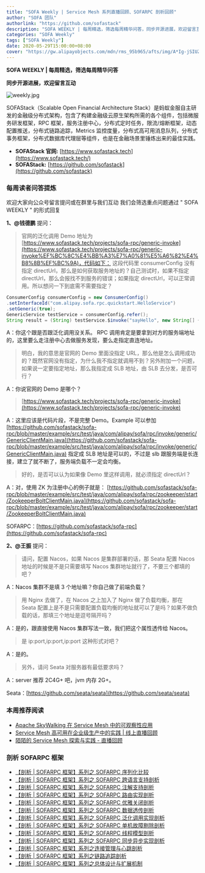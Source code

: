 ```yaml
---
title: "SOFA Weekly | Service Mesh 系列直播回顾、SOFARPC 剖析回顾"
author: "SOFA 团队"
authorlink: "https://github.com/sofastack"
description: "SOFA WEEKLY | 每周精选，筛选每周精华问答，同步开源进展，欢迎留言互动。"
categories: "SOFA Weekly"
tags: ["SOFA Weekly"]
date: 2020-05-29T15:00:00+08:00
cover: "https://gw.alipayobjects.com/mdn/rms_95b965/afts/img/A*Ig-jSIUZWx0AAAAAAAAAAAAAARQnAQ"
---
```


**SOFA WEEKLY | 每周精选，筛选每周精华问答**

**同步开源进展，欢迎留言互动**

![weekly.jpg](https://gw.alipayobjects.com/mdn/rms_95b965/afts/img/A*ARgKS6SuU7YAAAAAAAAAAAAAARQnAQ)

SOFAStack（Scalable Open Financial Architecture Stack）是蚂蚁金服自主研发的金融级分布式架构，包含了构建金融级云原生架构所需的各个组件，包括微服务研发框架，RPC 框架，服务注册中心，分布式定时任务，限流/熔断框架，动态配置推送，分布式链路追踪，Metrics 监控度量，分布式高可用消息队列，分布式事务框架，分布式数据库代理层等组件，也是在金融场景里锤炼出来的最佳实践。

- **SOFAStack 官网:** [https://www.sofastack.tech](https://www.sofastack.tech/)
- **SOFAStack:** [https://github.com/sofastack](https://github.com/sofastack)

### 每周读者问答提炼

欢迎大家向公众号留言提问或在群里与我们互动
我们会筛选重点问题通过 " SOFA WEEKLY " 的形式回复

**1、@钱德鹏** 提问：

> 官网的泛化调用 Demo 地址为[https://www.sofastack.tech/projects/sofa-rpc/generic-invoke](https://www.sofastack.tech/projects/sofa-rpc/generic-invoke%EF%BC%8C%E4%BB%A3%E7%A0%81%E5%A6%82%E4%B8%8B%EF%BC%9A)，代码如下：
> 这段代码里 consumerConfig 没有指定 directUrl，那么是如何获取服务地址的？自己测试时，如果不指定 directUrl，那么会报找不到服务的错误；如果指定 directUrl，可以正常调用。所以想问一下到底需不需要指定？

```java
ConsumerConfig consumerConfig = new ConsumerConfig()
.setInterfaceId("com.alipay.sofa.rpc.quickstart.HelloService")
.setGeneric(true);
GenericService testService = consumerConfig.refer();
String result = (String) testService.$invoke("sayHello", new String[] { "java.lang.String" },new Object[] { "1111" });
```

A：你这个跟是否跟泛化调用没关系。 RPC 调用肯定是要拿到对方的服务端地址的，这里要么走注册中心去做服务发现，要么走指定直连地址。

> 明白，我的意思是官网的 Demo 里面没指定 URL，那么他是怎么调用成功的？既然官网没有指定，为什么我不指定就调用不到？另外附加一个问题，如果说一定要指定地址，那么我指定成 SLB 地址，由 SLB 去分发，是否可行？

A：你说官网的 Demo 是哪个？

> [https://www.sofastack.tech/projects/sofa-rpc/generic-invoke](https://www.sofastack.tech/projects/sofa-rpc/generic-invoke)

A：这里应该是代码片段，不是完整 Demo。Example 可以参加 [https://github.com/sofastack/sofa-rpc/blob/master/example/src/test/java/com/alipay/sofa/rpc/invoke/generic/GenericClientMain.java](https://github.com/sofastack/sofa-rpc/blob/master/example/src/test/java/com/alipay/sofa/rpc/invoke/generic/GenericClientMain.java)
指定成 SLB 地址是可以的，不过是 slb 跟服务端是长连接，建立了就不断了，服务端负载不一定会均衡。

> 好的，是否可以认为如果像 Demo 里这样调用，就必须指定 directUrl？

A：对，使用 ZK 为注册中心的例子就是：
[https://github.com/sofastack/sofa-rpc/blob/master/example/src/test/java/com/alipay/sofa/rpc/zookeeper/start/ZookeeperBoltClientMain.java](https://github.com/sofastack/sofa-rpc/blob/master/example/src/test/java/com/alipay/sofa/rpc/zookeeper/start/ZookeeperBoltClientMain.java)

SOFARPC：[https://github.com/sofastack/sofa-rpc](https://github.com/sofastack/sofa-rpc)

**2、@王振** 提问：

> 请问，配置 Nacos，如果 Nacos 是集群部署的话，那 Seata 配置 Nacos 地址的时候是不是只需要填写 Nacos 集群地址就行了，不要三个都填的吧？

A：Nacos 集群不是填 3 个地址嘛？你自己做了前端负载？

> 用 Nginx 去做了，在 Nacos 之上加入了 Nginx 做了负载均衡，那在 Seata 配置上是不是只需要配置负载均衡的地址就可以了是吗？如果不做负载的话，那填三个地址是逗号隔开吗？

A：是的，跟直接使用 Nacos 集群写法一致，我们把这个属性透传给 Nacos。

> 是 ip:port,ip:port,ip:port 这种形式对吧？

A：是的。

> 另外，请问 Seata 对服务器有最低要求吗？

A：server 推荐 2C4G+ 吧，jvm 内存 2G+。

Seata：[https://github.com/seata/seata](https://github.com/seata/seata)

### 本周推荐阅读

- [Apache SkyWalking 在 Service Mesh 中的可观察性应用](/blog/service-mesh-virtual-meetup1-skywalking-observability-applications/)
- [Service Mesh 高可用在企业级生产中的实践 | 线上直播回顾](/blog/service-mesh-virtual-meetup1-practice-in-enterprise-production/)
- [陌陌的 Service Mesh 探索与实践 - 直播回顾](/blog/momo-service-mesh-exploration-and-practice/)

### 剖析 SOFARPC 框架

- [【剖析 | SOFARPC 框架】系列之 SOFARPC 序列化比较](/blog/sofa-rpc-serialization-comparison/)
- [【剖析 | SOFARPC 框架】系列之 SOFARPC 跨语言支持剖析](/blog/sofa-rpc-cross-language-support/)
- [【剖析 | SOFARPC 框架】系列之 SOFARPC 注解支持剖析](/blog/sofa-rpc-annotation-support/)
- [【剖析 | SOFARPC 框架】系列之 SOFARPC 路由实现剖析](/blog/sofa-rpc-routing-implementation/)
- [【剖析 | SOFARPC 框架】系列之 SOFARPC 优雅关闭剖析](/blog/sofa-rpc-graceful-exit/)
- [【剖析 | SOFARPC 框架】系列之 SOFARPC 数据透传剖析](/blog/sofa-rpc-data-transmission/)
- [【剖析 | SOFARPC 框架】系列之 SOFARPC 泛化调用实现剖析](/blog/sofa-rpc-generalized-call-implementation/)
- [【剖析 | SOFARPC 框架】系列之 SOFARPC 单机故障剔除剖析](/blog/sofa-rpc-single-machine-fault-culling/)
- [【剖析 | SOFARPC 框架】系列之 SOFARPC 线程模型剖析](/blog/sofa-rpc-threading-model/)
- [【剖析 | SOFARPC 框架】系列之 SOFARPC 同步异步实现剖析](/blog/sofa-rpc-synchronous-asynchronous-implementation/)
- [【剖析 | SOFARPC 框架】系列之连接管理与心跳剖析](h/blog/sofa-rpc-connection-management-heartbeat-analysis/)
- [【剖析 | SOFARPC 框架】系列之链路追踪剖析](/blog/sofa-rpc-link-tracking/)
- [【剖析 | SOFARPC 框架】系列之总体设计与扩展机制](/blog/sofa-rpc-framework-overall-extension/)
